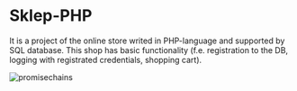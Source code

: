 # Sklep-PHP
It is a project of the online store writed in PHP-language and supported by SQL database.
This shop has basic functionality (f.e. registration to the DB, logging with registrated credentials, shopping cart).


![promisechains](http://i.imgur.com/dhbEWKE.jpg)
